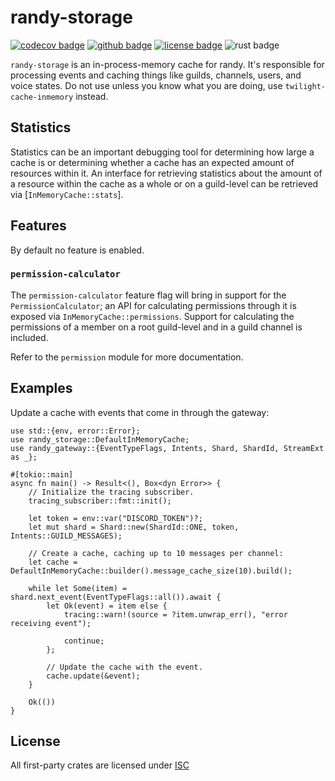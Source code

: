 # randy-storage

[![codecov badge][]][codecov link] [![github badge][]][github link] [![license badge][]][license link] ![rust badge]

`randy-storage` is an in-process-memory cache for randy.
It's responsible for processing events and caching things like guilds, channels, users, and voice states.
Do not use unless you know what you are doing, use `twilight-cache-inmemory` instead.

## Statistics

Statistics can be an important debugging tool for determining how large a
cache is or determining whether a cache has an expected amount of resources
within it. An interface for retrieving statistics about the amount of a
resource within the cache as a whole or on a guild-level can be retrieved
via [`InMemoryCache::stats`].

## Features

By default no feature is enabled.

### `permission-calculator`

The `permission-calculator` feature flag will bring in support for the
`PermissionCalculator`; an API for calculating permissions through it is
exposed via `InMemoryCache::permissions`. Support for calculating the
permissions of a member on a root guild-level and in a guild channel is
included.

Refer to the `permission` module for more documentation.

## Examples

Update a cache with events that come in through the gateway:

```rust,no_run
use std::{env, error::Error};
use randy_storage::DefaultInMemoryCache;
use randy_gateway::{EventTypeFlags, Intents, Shard, ShardId, StreamExt as _};

#[tokio::main]
async fn main() -> Result<(), Box<dyn Error>> {
    // Initialize the tracing subscriber.
    tracing_subscriber::fmt::init();

    let token = env::var("DISCORD_TOKEN")?;
    let mut shard = Shard::new(ShardId::ONE, token, Intents::GUILD_MESSAGES);

    // Create a cache, caching up to 10 messages per channel:
    let cache = DefaultInMemoryCache::builder().message_cache_size(10).build();

    while let Some(item) = shard.next_event(EventTypeFlags::all()).await {
        let Ok(event) = item else {
            tracing::warn!(source = ?item.unwrap_err(), "error receiving event");

            continue;
        };

        // Update the cache with the event.
        cache.update(&event);
    }

    Ok(())
}
```

## License

All first-party crates are licensed under [ISC][LICENSE.md]

[LICENSE.md]: https://github.com/twilight-rs/twilight/blob/main/LICENSE.md
[`twilight-rs`]: https://github.com/twilight-rs/twilight
[codecov badge]: https://img.shields.io/codecov/c/gh/twilight-rs/twilight?logo=codecov&style=for-the-badge&token=E9ERLJL0L2
[codecov link]: https://app.codecov.io/gh/twilight-rs/twilight/
[github badge]: https://img.shields.io/badge/github-twilight-6f42c1.svg?style=for-the-badge&logo=github
[github link]: https://github.com/twilight-rs/twilight
[license badge]: https://img.shields.io/badge/license-ISC-blue.svg?style=for-the-badge&logo=pastebin
[license link]: https://github.com/twilight-rs/twilight/blob/main/LICENSE.md
[rust badge]: https://img.shields.io/badge/rust-1.79+-93450a.svg?style=for-the-badge&logo=rust
